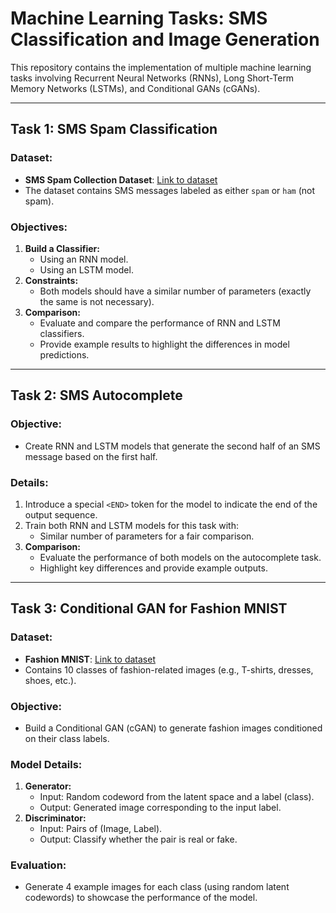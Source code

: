 # Machine Learning Tasks: SMS Classification and Image Generation

This repository contains the implementation of multiple machine learning tasks involving Recurrent Neural Networks (RNNs), Long Short-Term Memory Networks (LSTMs), and Conditional GANs (cGANs).

---

## Task 1: SMS Spam Classification

### Dataset:
- **SMS Spam Collection Dataset**: [Link to dataset](https://www.kaggle.com/datasets/uciml/sms-spam-collection-dataset)  
- The dataset contains SMS messages labeled as either `spam` or `ham` (not spam).

### Objectives:
1. **Build a Classifier:**
   - Using an RNN model.
   - Using an LSTM model.
2. **Constraints:**
   - Both models should have a similar number of parameters (exactly the same is not necessary).
3. **Comparison:**
   - Evaluate and compare the performance of RNN and LSTM classifiers.
   - Provide example results to highlight the differences in model predictions.

---

## Task 2: SMS Autocomplete

### Objective:
- Create RNN and LSTM models that generate the second half of an SMS message based on the first half.

### Details:
1. Introduce a special `<END>` token for the model to indicate the end of the output sequence.
2. Train both RNN and LSTM models for this task with:
   - Similar number of parameters for a fair comparison.
3. **Comparison:**
   - Evaluate the performance of both models on the autocomplete task.
   - Highlight key differences and provide example outputs.

---

## Task 3: Conditional GAN for Fashion MNIST

### Dataset:
- **Fashion MNIST**: [Link to dataset](https://www.kaggle.com/datasets/zalando-research/fashionmnist)  
- Contains 10 classes of fashion-related images (e.g., T-shirts, dresses, shoes, etc.).

### Objective:
- Build a Conditional GAN (cGAN) to generate fashion images conditioned on their class labels.

### Model Details:
1. **Generator:**
   - Input: Random codeword from the latent space and a label (class).
   - Output: Generated image corresponding to the input label.
2. **Discriminator:**
   - Input: Pairs of (Image, Label).
   - Output: Classify whether the pair is real or fake.

### Evaluation:
- Generate 4 example images for each class (using random latent codewords) to showcase the performance of the model.


